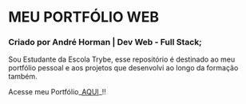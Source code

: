 # MEU PORTFÓLIO WEB
### Criado por André Horman | Dev Web - Full Stack;

Sou Estudante da Escola Trybe, esse repositório é destinado ao meu portfólio pessoal e aos projetos que desenvolvi ao longo da formação também.

Acesse meu Portfólio_[AQUI](https://ANDREHORMAN1994.github.io)_!!

